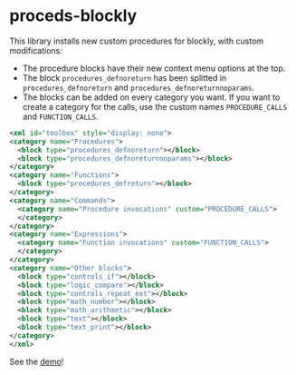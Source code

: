 # proceds-blockly

This library installs new custom procedures for blockly, with custom modifications:
- The procedure blocks have their new context menu options at the top.
- The block `procedures_defnoreturn` has been splitted in `procedures_defnoreturn` and `procedures_defnoreturnnoparams`.
- The blocks can be added on every category you want. If you want to create a category for the calls, use the custom names `PROCEDURE_CALLS` and `FUNCTION_CALLS`.

```xml
<xml id="toolbox" style="display: none">
<category name="Procedures">
  <block type="procedures_defnoreturn"></block>
  <block type="procedures_defnoreturnnoparams"></block>
</category>
<category name="Functions">
  <block type="procedures_defreturn"></block>
</category>
<category name="Commands">
  <category name="Procedure invocations" custom="PROCEDURE_CALLS">
  </category>
</category>
<category name="Expressions">
  <category name="Function invocations" custom="FUNCTION_CALLS">
  </category>
</category>
<category name="Other blocks">
  <block type="controls_if"></block>
  <block type="logic_compare"></block>
  <block type="controls_repeat_ext"></block>
  <block type="math_number"></block>
  <block type="math_arithmetic"></block>
  <block type="text"></block>
  <block type="text_print"></block>
</category>
</xml>
```
See the [demo](program-ar.github.io/proceds-blockly)!
